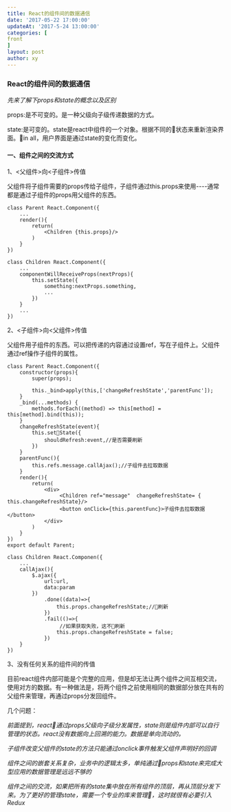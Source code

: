 ```yaml
---
title: React的组件间的数据通信
date: '2017-05-22 17:00:00'
updateAt: '2017-5-24 13:00:00'
categories: [
front
]
layout: post
author: xy
---
```


### React的组件间的数据通信

*先来了解下props和state的概念以及区别*

props:是不可变的。是一种父级向子级传递数据的方式。

state:是可变的。state是react中组件的一个对象。根据不同的状态来重新渲染界面。in all，用户界面是通过state的变化而变化。

#### 一、组件之间的交流方式

1、<父组件>向<子组件>传值

父组件将子组件需要的props传给子组件，子组件通过this.props来使用----通常都是通过子组件的props用父组件的东西。

    class Parent React.Component({
        ...
        render(){
            return(
                <Children {this.props}/>
            )
        }
    }) 

    class Children React.Component({
        ...
        componentWillReceiveProps(nextProps){
            this.setState({
                something:nextProps.something,
                ...
            })
        }
        ...
    })

2、<子组件>向<父组件>传值

父组件用子组件的东西。可以把传递的内容通过设置ref，写在子组件上。父组件通过ref操作子组件的属性。

	class Parent React.Component({
        constructor(props){
            super(props);

            this._bind>apply(this,['changeRefreshState','parentFunc']);
        }
        _bind(...methods) {
            methods.forEach((method) => this[method] = this[method].bind(this));
        }
        changeRefreshState(event){
            this.setState({
                shouldRefresh:event,//是否需要刷新
            })
        }
        parentFunc(){
            this.refs.message.callAjax();//子组件去拉取数据
        }
        render(){
            return(
                <div>
                     <Children ref="message"  changeRefreshState= { this.changeRefreshState}/>
                     <button onClick={this.parentFunc}>子组件去拉取数据</button>
                </div>
            )
        }
    })
    export default Parent;

    class Children React.Componen({
        ...
        callAjax(){
            $.ajax({
                url:url,
                data:param
            })
                .done((data)=>{
                    this.props.changeRefreshState;//刷新
                })
                .fail(()=>{
                     //如果获取失败，这不刷新
                    this.props.changeRefreshState = false;
                })
        }
    })

3、没有任何关系的组件间的传值

目前react组件内部可能是个完整的应用，但是却无法让两个组件之间互相交流，使用对方的数据。有一种做法是，将两个组件之前使用相同的数据部分放在共有的父组件来管理，再通过props分发回组件。

几个问题：

*前面提到，react通过props父级向子级分发属性，state则是组件内部可以自行管理的状态。react没有数据向上回溯的能力。数据是单向流动的。*

*子组件改变父组件的state的方法只能通过onclick事件触发父组件声明好的回调*

*组件之间的嵌套关系复杂，业务中的逻辑太多，单纯通过props和state来完成大型应用的数据管理是远远不够的*

*组件之间的交流，如果把所有的state集中放在所有组件的顶层，再从顶层分发下来。为了更好的管理state，需要一个专业的库来管理，这时就很有必要引入Redux*




